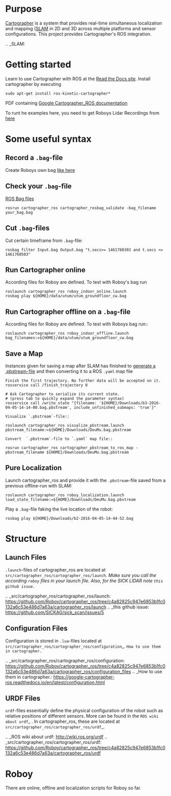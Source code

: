# Purpose

[Cartographer](https://github.com/googlecartographer/cartographer) is a system that provides real-time simultaneous localization
and mapping ([SLAM](https://en.wikipedia.org/wiki/Simultaneous_localization_and_mapping) in 2D and 3D across multiple platforms and sensor
configurations. This project provides Cartographer's ROS integration.

.. _SLAM: 

# Getting started
Learn to use Cartographer with ROS at the [Read the Docs site](https://google-cartographer-ros.readthedocs.io). Install cartographer by executing
```
sudo apt-get install ros-kinetic-cartographer*
```
PDF containing [Google Cartographer_ROS documentation](https://media.readthedocs.org/pdf/google-cartographer-ros/latest/google-cartographer-ros.pdf)

To runt he examples here, you need to get Roboys Lidar Recordings from [here](https://drive.google.com/drive/folders/1ZM3ox1b3obriWD1hJtNl5FpDvfjspb3m)

# Some useful syntax

## Record a  `.bag`-file

Create Roboys own bag [like here](https://google-cartographer-ros.readthedocs.io/en/latest/your_bag.html)

## Check your `.bag`-file

[ROS Bag files](http://wiki.ros.org/Bags)
```
rosrun cartographer_ros cartographer_rosbag_validate -bag_filename your_bag.bag
```

## Cut `.bag`-files

Cut certain timeframe from `.bag`-file: 

```
rosbag filter Input.bag Output.bag "t.secs>= 1461760303 and t.secs <= 1461760503"
````

## Run Cartographer online
According files for Roboy are defined. To test with Roboy's bag run
```
roslaunch cartographer_ros roboy_indoor_online.launch 
rosbag play ${HOME}/data/utum/utum_groundfloor_cw.bag
```

## Run Cartographer offline on a  `.bag`-file

According files for Roboy are defined. To test with Roboys bag run::

```
roslaunch cartographer_ros roboy_indoor_offline.launch bag_filenames:=${HOME}/data/utum/utum_groundfloor_cw.bag
```

## Save a Map 

Instances given for saving a map after SLAM has finished to [generate a .pbstream-file](https://github.com/googlecartographer/cartographer_ros/blob/master/docs/source/assets_writer.rst) and then converting it to a ROS `.yaml` map file  

```
Finish the first trajectory. No further data will be accepted on it.
rosservice call /finish_trajectory 0

# Ask Cartographer to serialize its current state.
# (press tab to quickly expand the parameter syntax)
rosservice call /write_state "{filename: '${HOME}/Downloads/b3-2016-04-05-14-14-00.bag.pbstream', include_unfinished_submaps: 'true'}"

Visualize `.pbstream`-file::

roslaunch cartographer_ros visualize_pbstream.launch pbstream_filename:=${HOME}/Downloads/DeuMu.bag.pbstream

Convert  `.pbstream`-file to `.yaml` map file::

rosrun cartographer_ros cartographer_pbstream_to_ros_map -pbstream_filename ${HOME}/Downloads/DeuMu.bag.pbstream
```

## Pure Localization

Launch cartographer_ros and provide it with the `.pbstream`-file saved from a previous offline-run with SLAM:
```
roslaunch cartographer_ros roboy_localization.launch load_state_filename:=${HOME}/Downloads/DeuMu.bag.pbstream
```
Play a `.bag`-file faking the live location of the robot:
```
rosbag play ${HOME}/Downloads/b2-2016-04-05-14-44-52.bag
```

# Structure

## Launch Files

`.launch`-files of cartographer_ros are located at `src/cartographer_ros/cartographer_ros/launch`_. Make sure you call the according `roboy` files in your launch file. Also, for the SICK LIDAR note `this github issue`_.

.. _src/cartographer_ros/cartographer_ros/launch: https://github.com/Roboy/cartographer_ros/tree/c4a82825c947e6853b1fc0132a6c53e486d7a63a/cartographer_ros/launch
.. _this github issue: https://github.com/SICKAG/sick_scan/issues/5

## Configuration Files

Configuration is stored in  `.lua`-files located at `src/cartographer_ros/cartographer_ros/configuration`_. `How to use them in cartographer.` 

.. _src/cartographer_ros/cartographer_ros/configuration: https://github.com/Roboy/cartographer_ros/tree/c4a82825c947e6853b1fc0132a6c53e486d7a63a/cartographer_ros/configuration_files
.. _How to use them in cartographer.: https://google-cartographer-ros.readthedocs.io/en/latest/configuration.html

## URDF Files

`urdf`-files essentially define the physical configuration of the robot such as relative positions of different sensors. More can be found in the `ROS wiki about urdf`_ .
In cartographer_ros, these are located at `src/cartographer_ros/cartographer_ros/urdf`_.

.. _ROS wiki about urdf: http://wiki.ros.org/urdf
.. _src/cartographer_ros/cartographer_ros/urdf: https://github.com/Roboy/cartographer_ros/tree/c4a82825c947e6853b1fc0132a6c53e486d7a63a/cartographer_ros/urdf

# Roboy

There are online, offline and localization scripts for Roboy so far.
